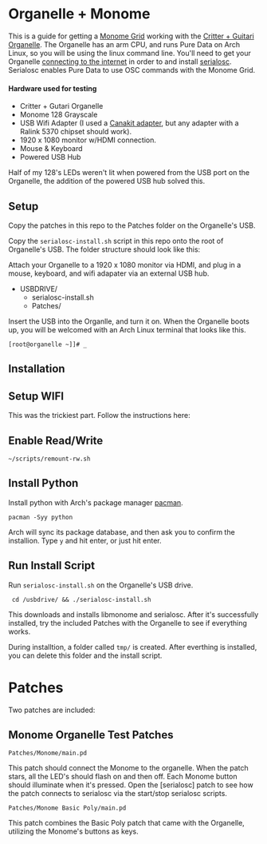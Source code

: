 # Organelle + Monome

This is a guide for getting a [Monome Grid](http://monome.org/grid/) working with the [Critter + Guitari Organelle](https://www.critterandguitari.com/pages/organelle). The Organelle has an arm CPU, and runs Pure Data on Arch Linux, so you will be using the linux command line. You'll need to get your Organelle [connecting to the internet](http://forum.critterandguitari.com/t/using-a-wifi-adapter/158/9) in order to and install [serialosc](https://github.com/monome/serialosc). Serialosc enables Pure Data to use OSC commands with the Monome Grid.

#### Hardware used for testing

  - Critter + Gutari Organelle
  - Monome 128 Grayscale
  - USB Wifi Adapter (I used a [Canakit adapter](http://www.canakit.com/raspberry-pi-wifi.html), but any adapter with a Ralink 5370 chipset should work).
  - 1920 x 1080 monitor w/HDMI connection.
  - Mouse & Keyboard
  - Powered USB Hub

Half of my 128's LEDs weren't lit when powered from the USB port on the Organelle, the addition of the powered USB hub solved this.

## Setup

Copy the patches in this repo to the Patches folder on the Organelle's USB.

Copy the `serialosc-install.sh` script in this repo onto the root of Organelle's USB. The folder structure should look like this:

Attach your Organelle to a 1920 x 1080 monitor via HDMI, and plug in a mouse, keyboard, and wifi adapater via an external USB hub.

- USBDRIVE/
  - serialosc-install.sh
  - Patches/

Insert the USB into the Organlle, and turn it on. When the Organelle boots up, you will be welcomed with an Arch Linux terminal that looks like this.

    [root@organelle ~]]# _

## Installation

## Setup WIFI

This was the trickiest part. Follow the instructions here:

## Enable Read/Write

    ~/scripts/remount-rw.sh

## Install Python

Install python with Arch's package manager [pacman](https://wiki.archlinux.org/index.php/Pacman).

    pacman -Syy python

Arch will sync its package database, and then ask you to confirm the installion. Type `y` and hit enter, or just hit enter.

## Run Install Script

Run `serialosc-install.sh` on the Organelle's USB drive.

     cd /usbdrive/ && ./serialosc-install.sh

This downloads and installs libmonome and serialosc. After it's successfully installed, try the included Patches with the Organelle to see if everything works.

During installtion, a folder called `tmp/` is created. After everthing is installed, you can delete this folder and the install script.

# Patches

Two patches are included:

##  Monome Organelle Test Patches

    Patches/Monome/main.pd

This patch should connect the Monome to the organelle. When the patch stars, all the LED's should flash on and then off. Each Monome button should illuminate when it's pressed. Open the [serialosc] patch to see how the patch connects to serialosc via the start/stop serialosc scripts.

    Patches/Monome Basic Poly/main.pd

This patch combines the Basic Poly patch that came with the Organelle, utilizing the Monome's buttons as keys.
